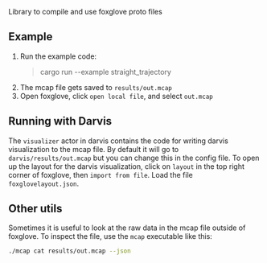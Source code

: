 Library to compile and use foxglove proto files

## Example 
1. Run the example code:
    > cargo run --example straight_trajectory 
2. The mcap file gets saved to `results/out.mcap`
3. Open foxglove, click `open local file`, and select `out.mcap`

## Running with Darvis
The `visualizer` actor in darvis contains the code for writing darvis visualization to the mcap file. By default it will go to `darvis/results/out.mcap` but you can change this in the config file.
To open up the layout for the darvis visualization, click on `layout` in the top right corner of foxglove, then `import from file`. Load the file `foxglovelayout.json`.

## Other utils
Sometimes it is useful to look at the raw data in the mcap file outside of foxglove. To inspect the file, use the `mcap` executable like this:

```bash
./mcap cat results/out.mcap --json
```